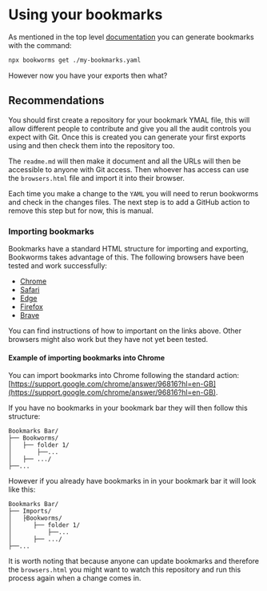 # Using your bookmarks

As mentioned in the top level [documentation](../README.md) you can generate bookmarks with the command:

```BASH
npx bookworms get ./my-bookmarks.yaml
```

However now you have your exports then what?

## Recommendations

You should first create a repository for your bookmark YMAL file, this will allow different people to contribute and give you all the audit controls you expect with Git. Once this is created you can generate your first exports using and then check them into the repository too.

The `readme.md` will then make it document and all the URLs will then be accessible to anyone with Git access. Then whoever has access can use the `browsers.html` file and import it into their browser.

Each time you make a change to the `YAML` you will need to rerun bookworms and check in the changes files. The next step is to add a GitHub action to remove this step but for now, this is manual.

### Importing bookmarks

Bookmarks have a standard HTML structure for importing and exporting, Bookworms takes advantage of this. The following browsers have been tested and work successfully:

* [Chrome](https://support.google.com/chrome/answer/96816?hl=en-GB)
* [Safari](https://support.apple.com/en-gb/guide/safari/ibrw1015/mac)
* [Edge](https://support.microsoft.com/en-us/windows/move-internet-explorer-favorites-to-a-new-pc-a03f02c7-e0b9-5d8b-1857-51dd70954e47)
* [Firefox](https://support.mozilla.org/en-US/kb/import-bookmarks-html-file)
* [Brave](https://support.brave.com/hc/en-us/articles/360019782291-How-do-I-import-or-export-browsing-data-)

You can find instructions of how to important on the links above. Other browsers might also work but they have not yet been tested.

#### Example of importing bookmarks into Chrome

You can import bookmarks into Chrome following the standard action: [https://support.google.com/chrome/answer/96816?hl=en-GB](https://support.google.com/chrome/answer/96816?hl=en-GB). 

If you have no bookmarks in your bookmark bar they will then follow this structure:

```
Bookmarks Bar/
├── Bookworms/
│   ├── folder 1/
│       ├──...
│   ├── .../
├──...
```

However if you already have bookmarks in in your bookmark bar it will look like this:

```
Bookmarks Bar/
├── Imports/
│   ├Bookworms/
│      ├── folder 1/
│          ├──...
│      ├── .../
├──...
```

It is worth noting that because anyone can update bookmarks and therefore the `browsers.html` you might want to watch this repository and run this process again when a change comes in.